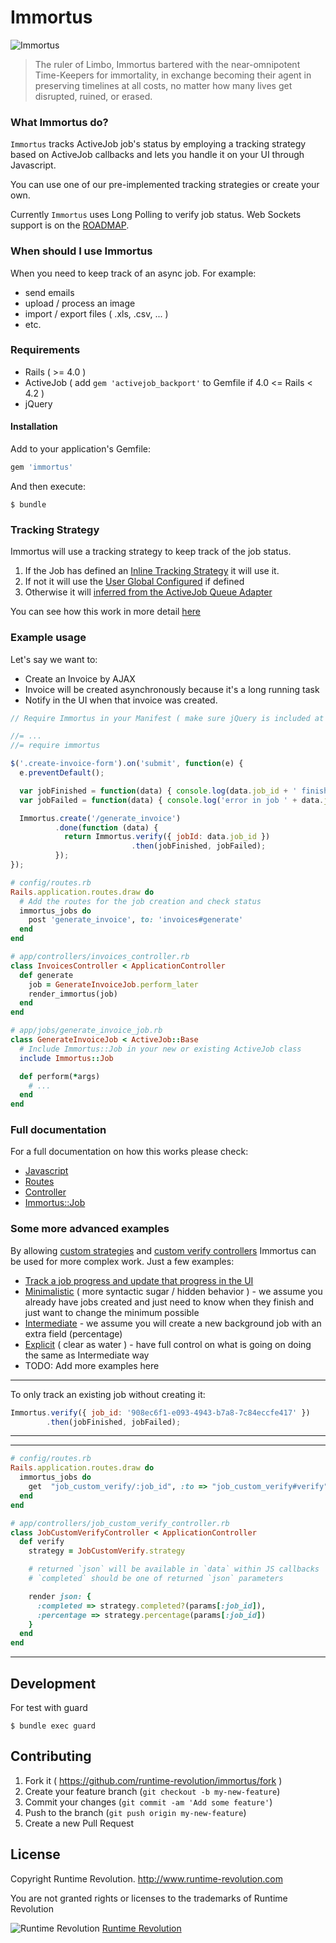 Immortus
===

![Immortus](http://img1.wikia.nocookie.net/__cb20051217012058/marveldatabase/images/thumb/5/52/Nathaniel_Richards_%28Immortus%29_%28Earth-6311%29.jpg/250px-Nathaniel_Richards_%28Immortus%29_%28Earth-6311%29.jpg)

> The ruler of Limbo, Immortus bartered with the near-omnipotent Time-Keepers for immortality, in exchange becoming their agent in preserving timelines at all costs, no matter how many lives get disrupted, ruined, or erased.

### What Immortus do?

`Immortus` tracks ActiveJob job's status by employing a tracking strategy based on ActiveJob callbacks and lets you handle it on your UI through Javascript.

You can use one of our pre-implemented tracking strategies or create your own.

Currently `Immortus` uses Long Polling to verify job status. Web Sockets support is on the [ROADMAP](./docs/ROADMAP.md).

### When should I use Immortus

When you need to keep track of an async job.
For example:

- send emails
- upload / process an image
- import / export files ( .xls, .csv, ... )
- etc.

### Requirements

- Rails ( >= 4.0 )
- ActiveJob ( add `gem 'activejob_backport'` to Gemfile if 4.0 <= Rails < 4.2 )
- jQuery

#### Installation

Add to your application's Gemfile:

```ruby
gem 'immortus'
```

And then execute:

```
$ bundle
```

### Tracking Strategy

Immortus will use a tracking strategy to keep track of the job status.

1. If the Job has defined an [Inline Tracking Strategy](./docs/tracking_strategies.md) it will use it.
2. If not it will use the [User Global Configured](./docs/tracking_strategies.md) if defined
3. Otherwise it will [inferred from the ActiveJob Queue Adapter](./docs/tracking_strategies.md)

You can see how this work in more detail [here](./docs/tracking_strategies.md)

### Example usage

Let's say we want to:

* Create an Invoice by AJAX
* Invoice will be created asynchronously because it's a long running task
* Notify in the UI when that invoice was created.

```javascript
// Require Immortus in your Manifest ( make sure jQuery is included at this point ):

//= ...
//= require immortus
```

```javascript
$('.create-invoice-form').on('submit', function(e) {
  e.preventDefault();

  var jobFinished = function(data) { console.log(data.job_id + ' finished successfully.'); }
  var jobFailed = function(data) { console.log('error in job ' + data.job_id); }

  Immortus.create('/generate_invoice')
          .done(function (data) {
            return Immortus.verify({ jobId: data.job_id })
                           .then(jobFinished, jobFailed);
          });
});
```

```ruby
# config/routes.rb
Rails.application.routes.draw do
  # Add the routes for the job creation and check status
  immortus_jobs do
    post 'generate_invoice', to: 'invoices#generate'
  end
end

# app/controllers/invoices_controller.rb
class InvoicesController < ApplicationController
  def generate
    job = GenerateInvoiceJob.perform_later
    render_immortus(job)
  end
end

# app/jobs/generate_invoice_job.rb
class GenerateInvoiceJob < ActiveJob::Base
  # Include Immortus::Job in your new or existing ActiveJob class
  include Immortus::Job

  def perform(*args)
    # ...
  end
end
```

### Full documentation

For a full documentation on how this works please check:

* [Javascript](./docs/full.md#javascript)
* [Routes](./docs/full.md#routes)
* [Controller](./docs/full.md#controller)
* [Immortus::Job](./docs/full.md#immortus_job)

### Some more advanced examples

By allowing [custom strategies](./docs/tracking_strategies.md#custom) and [custom verify controllers](./docs/full.md#controller) Immortus can be used for more complex work. Just a few examples:

* [Track a job progress and update that progress in the UI](./docs/examples/job_progress.md)
* [Minimalistic](./docs/examples/minimalistic.md) ( more syntactic sugar / hidden behavior ) - we assume you already have jobs created and just need to know when they finish and just want to change the minimum possible
* [Intermediate](./docs/examples/intermediate.md) - we assume you will create a new background job with an extra field (percentage)
* [Explicit](./docs/examples/explicit.md) ( clear as water ) - have full control on what is going on doing the same as Intermediate way
* TODO: Add more examples here









----


To only track an existing job without creating it:

```javascript
Immortus.verify({ job_id: '908ec6f1-e093-4943-b7a8-7c84eccfe417' })
        .then(jobFinished, jobFailed);
```



----





-----

```ruby
# config/routes.rb
Rails.application.routes.draw do
  immortus_jobs do
    get  "job_custom_verify/:job_id", :to => "job_custom_verify#verify"
  end
end
```

```ruby
# app/controllers/job_custom_verify_controller.rb
class JobCustomVerifyController < ApplicationController
  def verify
    strategy = JobCustomVerify.strategy

    # returned `json` will be available in `data` within JS callbacks
    # `completed` should be one of returned `json` parameters

    render json: {
      :completed => strategy.completed?(params[:job_id]),
      :percentage => strategy.percentage(params[:job_id])
    }
  end
end
```

------




Development
---

For test with guard

    $ bundle exec guard

Contributing
---

1. Fork it ( https://github.com/runtime-revolution/immortus/fork )
2. Create your feature branch (`git checkout -b my-new-feature`)
3. Commit your changes (`git commit -am 'Add some feature'`)
4. Push to the branch (`git push origin my-new-feature`)
5. Create a new Pull Request

License
---

Copyright Runtime Revolution. http://www.runtime-revolution.com

You are not granted rights or licenses to the trademarks of Runtime Revolution

![Runtime Revolution](https://avatars1.githubusercontent.com/u/60465?v=3&s=50)
[Runtime Revolution](http://www.runtime-revolution.com/)
